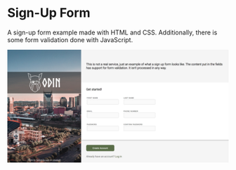 # Sign-Up Form

A sign-up form example made with HTML and CSS. Additionally, there is some form validation done with JavaScript.

![Screenshot of sign-up form](./img/screenshot.jpg)

